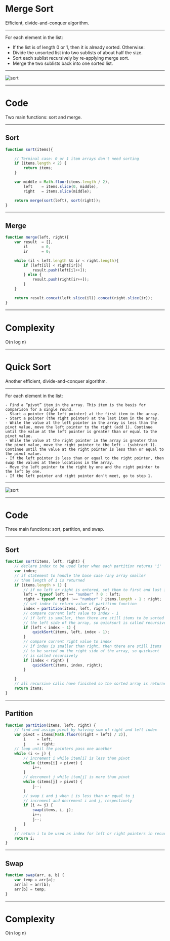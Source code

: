 # Merge Sort

Efficient, divide-and-conquer algorithm.

----

For each element in the list:

- If the list is of length 0 or 1, then it is already sorted. Otherwise:
- Divide the unsorted list into two sublists of about half the size.
- Sort each sublist recursively by re-applying merge sort.
- Merge the two sublists back into one sorted list.

----

![sort](https://upload.wikimedia.org/wikipedia/commons/c/cc/Merge-sort-example-300px.gif)

----

# Code
Two main functions: sort and merge.

----

## Sort

```js
function sort(items){

    // Terminal case: 0 or 1 item arrays don't need sorting
    if (items.length < 2) {
        return items;
    }

    var middle = Math.floor(items.length / 2),
        left    = items.slice(0, middle),
        right   = items.slice(middle);

    return merge(sort(left), sort(right));
}
```

----

## Merge

```js
function merge(left, right){
    var result  = [],
        il      = 0,
        ir      = 0;

    while (il < left.length && ir < right.length){
        if (left[il] < right[ir]){
            result.push(left[il++]);
        } else {
            result.push(right[ir++]);
        }
    }

    return result.concat(left.slice(il)).concat(right.slice(ir));
}
```

----

# Complexity
O(n log n)

---

# Quick Sort

Another efficient, divide-and-conquer algorithm.

----

For each element in the list:

```
- Find a “pivot” item in the array. This item is the basis for comparison for a single round.
- Start a pointer (the left pointer) at the first item in the array.
- Start a pointer (the right pointer) at the last item in the array.
- While the value at the left pointer in the array is less than the pivot value, move the left pointer to the right (add 1). Continue until the value at the left pointer is greater than or equal to the pivot value.
- While the value at the right pointer in the array is greater than the pivot value, move the right pointer to the left - (subtract 1). Continue until the value at the right pointer is less than or equal to the pivot value.
- If the left pointer is less than or equal to the right pointer, then swap the values at these locations in the array.
- Move the left pointer to the right by one and the right pointer to the left by one.
- If the left pointer and right pointer don’t meet, go to step 1.
```

----

![sort](https://upload.wikimedia.org/wikipedia/commons/6/6a/Sorting_quicksort_anim.gif)

----

# Code
Three main functions: sort, partition, and swap.

----

## Sort

```js
function sort(items, left, right) {
    // declare index to be used later when each partition returns 'i'
    var index;
    // if statement to handle the base case (any array smaller
    // than length of 1 is returned
    if (items.length > 1) {
        // if no left or right is entered, set them to first and last indeces in array
        left = typeof left !== "number" ? 0 : left;
        right = typeof right !== "number" ? items.length - 1 : right;
        // set index to return value of partition function
        index = partition(items, left, right);
        // compare current left value to index - 1
        // if left is smaller, then there are still items to be sorted on
        // the left side of the array, so quicksort is called recursively
        if (left < index - 1) {
            quickSort(items, left, index - 1);
        }
        // compare current right value to index
        // if index is smaller than right, then there are still items
        // to be sorted on the right side of the array, so quicksort
        // is called recursively
        if (index < right) {
            quickSort(items, index, right);
        }

    }
    // all recursive calls have finished so the sorted array is returned
    return items;
}
```

----

## Partition

```js
function partition(items, left, right) {
    // find and assign pivot by halving sum of right and left index
    var pivot = items[Math.floor((right + left) / 2)],
        i     = left,
        j     = right;
    // loop until the pointers pass one another
    while (i <= j) {
        // increment i while item[i] is less than pivot
        while (items[i] < pivot) {
            i++;
        }
        // decrement j while item[j] is more than pivot
        while (items[j] > pivot) {
            j--;
        }
        // swap i and j when i is less than or equal to j
        // increment and decrement i and j, respectively
        if (i <= j) {
            swap(items, i, j);
            i++;
            j--;
        }
    }
    // return i to be used as index for left or right pointers in recursive calls of quicksort
    return i;
}
```

----

## Swap

```js
function swap(arr, a, b) {
    var temp = arr[a];
    arr[a] = arr[b];
    arr[b] = temp;
}
```

----

# Complexity
O(n log n)